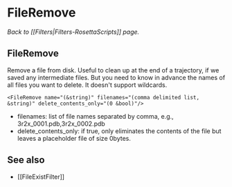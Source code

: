 # FileRemove
*Back to [[Filters|Filters-RosettaScripts]] page.*
## FileRemove

Remove a file from disk. Useful to clean up at the end of a trajectory, if we saved any intermediate files. But you need to know in advance the names of all files you want to delete. It doesn't support wildcards.

```
<FileRemove name="(&string)" filenames="(comma delimited list, &string)" delete_contents_only="(0 &bool)"/>
```

-   filenames: list of file names separated by comma, e.g., 3r2x\_0001.pdb,3r2x\_0002.pdb
-   delete\_contents\_only: if true, only eliminates the contents of the file but leaves a placeholder file of size 0bytes.

## See also

* [[FileExistFilter]]
